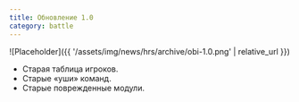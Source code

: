 ```yaml
---
title: Обновление 1.0
category: battle
---
```


![Placeholder]({{ '/assets/img/news/hrs/archive/obi-1.0.png' | relative_url }})

- Старая таблица игроков.
- Старые «уши» команд.
- Старые поврежденные модули.